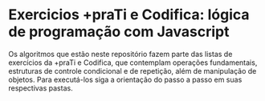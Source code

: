 # Exercicios +praTi e Codifica: lógica de programação com Javascript 

Os algoritmos que estão neste repositório fazem parte das listas de exercícios da +praTi e Codifica, que contemplam operações fundamentais, estruturas de controle condicional e de repetição, além de manipulação de objetos. Para executá-los siga a orientação do passo a passo em suas respectivas pastas.



